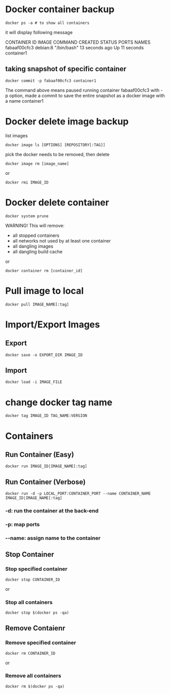 # Docker container backup

```
docker ps -a # to show all containers
```

it will display following message

CONTAINER ID        IMAGE               COMMAND             CREATED             STATUS              PORTS               NAMES
fabaaf00cfc3        debian:8            "/bin/bash"         13 seconds ago      Up 11 seconds                           container1

## taking snapshot of specific container

```
docker commit -p fabaaf00cfc3 container1
```
The command above means paused running container fabaaf00cfc3 with -p option, made a commit to save the entire snapshot as a docker image with a name container1

# Docker delete image backup

list images
```
docker image ls [OPTIONS] [REPOSITORY[:TAG]]
```

pick the docker needs to be removed, then delete

```
docker image rm [image_name]
```
or
```
docker rmi IMAGE_ID
```

# Docker delete container

```
docker system prune
```
WARNING! This will remove:
  - all stopped containers
  - all networks not used by at least one container
  - all dangling images
  - all dangling build cache

or 

```
docker container rm [container_id]
```

# Pull image to local
```
docker pull IMAGE_NAME[:tag]
```

# Import/Export Images

## Export
```
docker save -o EXPORT_DIR IMAGE_ID
```

## Import
```
docker load -i IMAGE_FILE
```

# change docker tag name
```
docker tag IMAGE_ID TAG_NAME:VERSION
```

# Containers
## Run Container (Easy)
```
docker run IMAGE_ID|IMAGE_NAME[:tag]
```
## Run Container (Verbose)
```
docker run -d -p LOCAL_PORT:CONTAINER_PORT --name CONTAINER_NAME IMAGE_ID|IMAGE_NAME[:tag]
```
### -d: run the container at the back-end
### -p: map ports
### --name: assign name to the container

## Stop Container
### Stop specified container
```
docker stop CONTAINER_ID
```
or
### Stop all containers
```
docker stop $(docker ps -qa)
```

## Remove Contaienr
### Remove specified container
```
docker rm CONTAINER_ID
```
or
### Remove all containers
```
docker rm $(docker ps -qa)
```